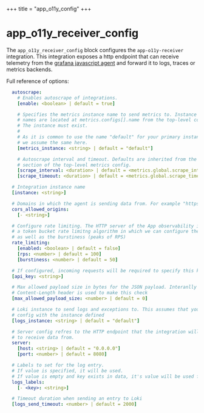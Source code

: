 +++
title = "app_o11y_config"
+++

# app_o11y_receiver_config

The `app_o11y_receiver_config` block configures the `app-o11y-receiver`
integration. This integration exposes a http endpoint that can receive telemetry
from the [grafana javascript agent](https://github.com/grafana/grafana-javascript-agent)
and forward it to logs, traces or metrics backends.

Full reference of options:

```yaml
  autoscrape:
    # Enables autoscrape of integrations.
    [enable: <boolean> | default = true]

    # Specifies the metrics instance name to send metrics to. Instance
    # names are located at metrics.configs[].name from the top-level config.
    # The instance must exist.
    #
    # As it is common to use the name "default" for your primary instance,
    # we assume the same here.
    [metrics_instance: <string> | default = "default"]

    # Autoscrape interval and timeout. Defaults are inherited from the global
    # section of the top-level metrics config.
    [scrape_interval: <duration> | default = <metrics.global.scrape_interval>]
    [scrape_timeout: <duration> | default = <metrics.global.scrape_timeout>]

  # Integration instance name
  [instance: <string>]

  # Domains in which the agent is sending data from. For example "https://myapp.com"
  cors_allowed_origins:
    [- <string>]

  # Configure rate limiting. The HTTP server of the App observability implements
  # a token bucket rate limitng algorithm in which we can configure the maximum RPS
  # as well as the burstiness (peaks of RPS)
  rate_limiting:
    [enabled: <boolean> | default = false]
    [rps: <number> | default = 100]
    [burstiness: <number> | default = 50]

  # If configured, incoming requests will be required to specify this key in "x-api-key" header
  [api_key: <string>]

  # Max allowed payload size in bytes for the JSON payload. Interanlly the
  # Content-Length header is used to make this check
  [max_allowed_payload_size: <number> | default = 0]

  # Loki instance to send logs and exceptions to. This assumes that you have a logs
  # config with the instance defined
  [logs_instance: <string> | default = "default"]

  # Server config refres to the HTTP endpoint that the integration will be exposing
  # to receive data from.
  server:
    [host: <string> | default = "0.0.0.0"]
    [port: <number> | default = 8080]

  # Labels to set for the log entry. 
  # If value is specified, it will be used.
  # If value is empty and key exists in data, it's value will be used from data
  logs_labels:
    [- <key>: <string>]

  # Timeout duration when sending an entry to Loki
  [logs_send_timeout: <number> | default = 2000]


```
